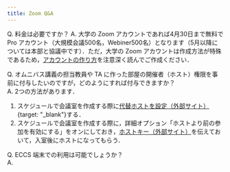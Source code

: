 ```yaml
---
title: Zoom Q&A
---
```


Q. 料金は必要ですか？
A. 大学の Zoom アカウントであれば4月30日まで無料で Pro アカウント（大規模会議500名，Webiner500名）となります（5月以降については本部と協議中です）．ただ，大学の Zoom アカウントは作成方法が特殊であるため，[アカウントの作り方](create_account)を注意深く読んでご作成ください．  
  
  
Q. オムニバス講義の担当教員や TA に作った部屋の開催者（ホスト）権限を事前に付与したいのですが，どのようにすれば付与できますか？  
A. 2つの方法があります． 
  1. スケジュールで会議室を作成する際に[代替ホストを設定（外部サイト）](https://zoom-support.nissho-ele.co.jp/hc/ja/articles/360022865192-%E4%BB%A3%E6%9B%BF%E3%83%9B%E3%82%B9%E3%83%88){target: "_blank"}する．
  2. スケジュールで会議室を作成する際に，詳細オプション「ホストより前の参加を有効にする」をオンにしておき，[ホストキー（外部サイト）](https://zoomy.info/zoom_perfect_manual/joining/host_key/)を伝えておいて，入室後にホストになってもらう．
  
  
Q. ECCS 端末での利用は可能でしょうか？  
A. 





